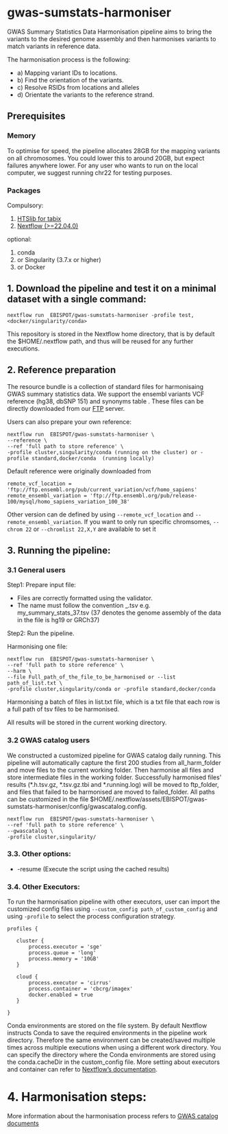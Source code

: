 # gwas-sumstats-harmoniser

GWAS Summary Statistics Data Harmonisation pipeline aims to bring the variants to the desired genome assembly and then harmonises variants to match variants in reference data.

The harmonisation process is the following:
* a) Mapping variant IDs to locations.
* b) Find the orientation of the variants. 
* c) Resolve RSIDs from locations and alleles 
* d) Orientate the variants to the reference strand.

## Prerequisites 
### Memory
To optimise for speed, the pipeline allocates 28GB for the mapping variants on all chromosomes. You could lower this to around 20GB, but expect failures anywhere lower. For any user who wants to run on the local computer, we suggest running chr22 for testing purposes.
### Packages
Compulsory:
1. [HTSlib for tabix](http://www.htslib.org/download/)
2. [Nextflow (>=22.04.0)](https://www.nextflow.io/docs/latest/getstarted.html#installation)


optional:
1. conda  
2. or Singularity (3.7.x or higher)
3. or Docker

## 1. Download the pipeline and test it on a minimal dataset with a single command:
```
nextflow run  EBISPOT/gwas-sumstats-harmoniser -profile test,<docker/singularity/conda>
```
This repository is stored in the Nextflow home directory, that is by default the $HOME/.nextflow path, and thus will be reused for any further executions.

## 2. Reference preparation

The resource bundle is a collection of standard files for harmonisaing GWAS summary statistics data. We support the ensembl variants VCF reference (hg38, dbSNP 151) and synonyms table . These files can be directly downloaded from our [FTP](https://ftp.ebi.ac.uk/pub/databases/gwas/harmonisation_resources/) server.

Users can also prepare your own reference:
```
nextflow run  EBISPOT/gwas-sumstats-harmoniser \
--reference \
--ref 'full path to store reference' \
-profile cluster,singularity/conda (running on the cluster) or -profile standard,docker/conda  (running locally)
```
Default reference were originally downloaded from 
```
remote_vcf_location = 'ftp://ftp.ensembl.org/pub/current_variation/vcf/homo_sapiens'
remote_ensembl_variation = 'ftp://ftp.ensembl.org/pub/release-100/mysql/homo_sapiens_variation_100_38'
```
Other version can de defined by using `--remote_vcf_location` and `--remote_ensembl_variation`.
If you want to only run specific chromsomes, `--chrom 22` or `--chromlist 22,X,Y` are available to set it


## 3. Running the pipeline:
### 3.1 General users

Step1: Prepare input file:
* Files are correctly formatted using the validator.
* The name must follow the convention <any identifier>_<genome assembly number>.tsv e.g. my_summary_stats_37.tsv (37 denotes the genome assembly of the data in the file is hg19 or GRCh37)

Step2: Run the pipeline.
  
Harmonising one file:

```
nextflow run  EBISPOT/gwas-sumstats-harmoniser \
--ref 'full path to store reference' \
--harm \
--file Full_path_of_the_file_to_be_harmonised or --list path_of_list.txt \
-profile cluster,singularity/conda or -profile standard,docker/conda
```
Harmonising a batch of files in list.txt file, which is a txt file that each row is a full path of tsv files to be harmonised. 

All results will be stored in the current working directory.

### 3.2 GWAS catalog users

We constructed a customized pipeline for GWAS catalog daily running. This pipeline will automatically capture the first 200 studies from all_harm_folder and move files to the current working folder. Then harmonise all files and store intermediate files in the working folder. Successfully harmonised files' results (*.h.tsv.gz, *.tsv.gz.tbi and *.running.log) will be moved to ftp_folder, and files that failed to be harmonised are moved to failed_folder. All paths can be customized in the file $HOME/.nextflow/assets/EBISPOT/gwas-sumstats-harmoniser/config/gwascatalog.config.
```
nextflow run  EBISPOT/gwas-sumstats-harmoniser \
--ref 'full path to store reference' \
--gwascatalog \
-profile cluster,singularity/
```

### 3.3. Other options:
* -resume (Execute the script using the cached results)

### 3.4. Other Executors:
To run the harmonisation pipeline with other executors, user can import the customized config files using `--custom_config path_of_custom_config` and using `-profile` to select the process configuration strategy.
 ```
profiles {

    cluster {
        process.executor = 'sge'
        process.queue = 'long'
        process.memory = '10GB'
    }

    cloud {
        process.executor = 'cirrus'
        process.container = 'cbcrg/imagex'
        docker.enabled = true
    }

}
 ```
Conda environments are stored on the file system. By default Nextflow instructs Conda to save the required environments in the pipeline work directory. Therefore the same environment can be created/saved multiple times across multiple executions when using a different work directory. You can specify the directory where the Conda environments are stored using the conda.cacheDir in the custom_config file. More setting about executors and container can refer to 
[Nextflow’s documentation](https://www.nextflow.io/docs/latest/executor.html).
 
# 4. Harmonisation steps:
More information about the harmonisation process refers to [GWAS catalog documents](https://www.ebi.ac.uk/gwas/docs/methods/summary-statistics)
